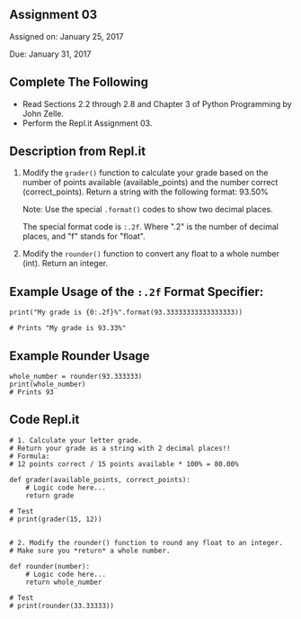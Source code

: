 ## Assignment 03
Assigned on: January 25, 2017

Due: January 31, 2017

## Complete The Following

* Read Sections 2.2 through 2.8 and Chapter 3 of Python Programming by John Zelle.
* Perform the Repl.it Assignment 03.

## Description from Repl.it

1. Modify the `grader()` function to calculate your grade based on the number of points available (available\_points) and the number correct (correct\_points). Return a string with the following format: 93.50%

	Note: Use the special `.format()` codes to show two decimal places.

	The special format code is `:.2f`. Where ".2" is the number of decimal places, and "f" stands for "float".

2. Modify the `rounder()` function to convert any float to a whole number (int). Return an integer.


## Example Usage of the `:.2f` Format Specifier:

    print("My grade is {0:.2f}%".format(93.33333333333333333))

    # Prints "My grade is 93.33%"


## Example Rounder Usage

    whole_number = rounder(93.333333)
    print(whole_number)
    # Prints 93

## Code Repl.it

    # 1. Calculate your letter grade.
    # Return your grade as a string with 2 decimal places!!
    # Formula:
    # 12 points correct / 15 points available * 100% = 80.00%

    def grader(available_points, correct_points):
        # Logic code here...
        return grade

    # Test
    # print(grader(15, 12))


    # 2. Modify the rounder() function to round any float to an integer.
    # Make sure you *return* a whole number.

    def rounder(number):
        # Logic code here...
        return whole_number
        
    # Test
    # print(rounder(33.33333))

